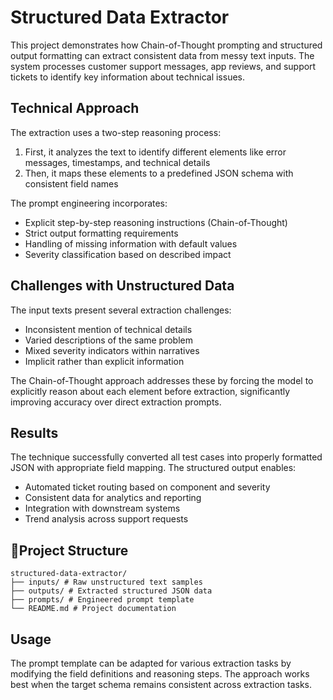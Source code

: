# Structured Data Extractor
This project demonstrates how Chain-of-Thought prompting and structured output formatting can extract consistent data from messy text inputs. The system processes customer support messages, app reviews, and support tickets to identify key information about technical issues.

## Technical Approach
The extraction uses a two-step reasoning process:
1. First, it analyzes the text to identify different elements like error messages, timestamps, and technical details
2. Then, it maps these elements to a predefined JSON schema with consistent field names

The prompt engineering incorporates:
- Explicit step-by-step reasoning instructions (Chain-of-Thought)
- Strict output formatting requirements
- Handling of missing information with default values
- Severity classification based on described impact

## Challenges with Unstructured Data
The input texts present several extraction challenges:
- Inconsistent mention of technical details
- Varied descriptions of the same problem
- Mixed severity indicators within narratives
- Implicit rather than explicit information

The Chain-of-Thought approach addresses these by forcing the model to explicitly reason about each element before extraction, significantly improving accuracy over direct extraction prompts.

## Results
The technique successfully converted all test cases into properly formatted JSON with appropriate field mapping. The structured output enables:
- Automated ticket routing based on component and severity
- Consistent data for analytics and reporting
- Integration with downstream systems
- Trend analysis across support requests

## 📁Project Structure
```
structured-data-extractor/
├── inputs/ # Raw unstructured text samples
├── outputs/ # Extracted structured JSON data
├── prompts/ # Engineered prompt template
└── README.md # Project documentation
```


## Usage
The prompt template can be adapted for various extraction tasks by modifying the field definitions and reasoning steps. The approach works best when the target schema remains consistent across extraction tasks.